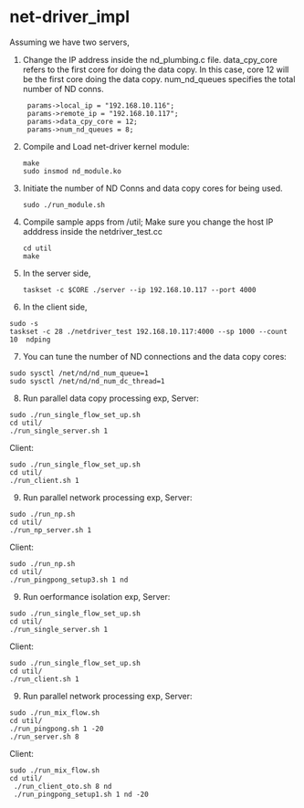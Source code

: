 # net-driver_impl
Assuming we have two servers,
1. Change the IP address inside the nd_plumbing.c file. data_cpy_core refers to the first core for doing the data copy. In this case, core 12 will be the first core  doing the data copy. num_nd_queues specifies the total number of ND conns.
   ```
    params->local_ip = "192.168.10.116";
    params->remote_ip = "192.168.10.117";
    params->data_cpy_core = 12;
    params->num_nd_queues = 8;
   ```
2. Compile and Load net-driver kernel module:
 
   ```
   make
   sudo insmod nd_module.ko
   ```
3. Initiate the number of ND Conns and data copy cores for being used.
   ```
   sudo ./run_module.sh
   ```
4. Compile sample apps from /util; Make sure you change the host IP adddress inside the netdriver_test.cc
   ```
   cd util
   make
   ```
5. In the server side, 
   ```
   taskset -c $CORE ./server --ip 192.168.10.117 --port 4000
   ```
6. In the client side,
  ```
  sudo -s
  taskset -c 28 ./netdriver_test 192.168.10.117:4000 --sp 1000 --count 10  ndping
  ```
7. You can tune the number of ND connections and the data copy cores:
 ```
 sudo sysctl /net/nd/nd_num_queue=1
 sudo sysctl /net/nd/nd_num_dc_thread=1
 ```
 
 8. Run parallel data copy processing exp,
 Server:
 ```
 sudo ./run_single_flow_set_up.sh 
 cd util/
 ./run_single_server.sh 1

```
 Client:
 ```
 sudo ./run_single_flow_set_up.sh 
 cd util/
 ./run_client.sh 1
```
 9. Run parallel network processing exp,
 Server:
 ```
 sudo ./run_np.sh 
 cd util/
 ./run_np_server.sh 1

```
 Client:
 ```
 sudo ./run_np.sh 
 cd util/
 ./run_pingpong_setup3.sh 1 nd
```

9. Run oerformance isolation exp,
 Server:
 ```
 sudo ./run_single_flow_set_up.sh 
 cd util/
 ./run_single_server.sh 1

```
 Client:
 ```
 sudo ./run_single_flow_set_up.sh 
 cd util/
 ./run_client.sh 1
```
 9. Run parallel network processing exp,
 Server:
 ```
 sudo ./run_mix_flow.sh 
 cd util/
 ./run_pingpong.sh 1 -20
 ./run_server.sh 8

```
 Client:
 ```
 sudo ./run_mix_flow.sh
 cd util/
  ./run_client_oto.sh 8 nd
  ./run_pingpong_setup1.sh 1 nd -20
```
